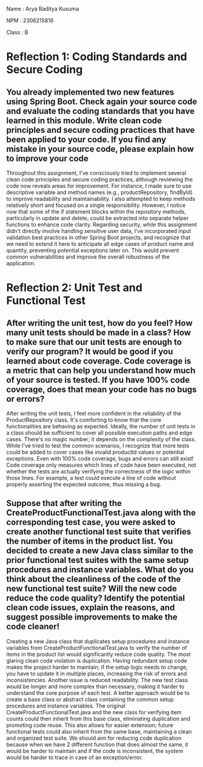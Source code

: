 Name    : Arya Raditya Kusuma

NPM     : 2306215816

Class    : B

# Reflection 1: Coding Standards and Secure Coding
## You already implemented two new features using Spring Boot. Check again your source code and evaluate the coding standards that you have learned in this module. Write clean code principles and secure coding practices that have been applied to your code.  If you find any mistake in your source code, please explain how to improve your code

Throughout this assignment, I've consciously tried to implement several clean code principles and secure coding practices, although reviewing the code now reveals areas for improvement. For instance, I made sure to use descriptive variable and method names (e.g., productRepository, findById) to improve readability and maintainability. I also attempted to keep methods relatively short and focused on a single responsibility. However, I notice now that some of the if statement blocks within the repository methods, particularly in update and delete, could be extracted into separate helper functions to enhance code clarity. Regarding security, while this assignment didn't directly involve handling sensitive user data, I've incorporated input validation best practices in other Spring Boot projects, and recognize that we need to extend it here to anticipate all edge cases of product name and quantity, preventing potential exceptions later on. This would prevent common vulnerabilities and improve the overall robustness of the application. 

# Reflection 2: Unit Test and Functional Test
## After writing the unit test, how do you feel? How many unit tests should be made in a class? How to make sure that our unit tests are enough to verify our program? It would be good if you learned about code coverage. Code coverage is a metric that can help you understand how much of your source is tested. If you have 100% code coverage, does that mean your code has no bugs or errors? 

After writing the unit tests, I feel more confident in the reliability of the ProductRepository class. It's comforting to know that the core functionalities are behaving as expected. Ideally, the number of unit tests in a class should be sufficient to cover all possible execution paths and edge cases. There's no magic number; it depends on the complexity of the class. While I've tried to test the common scenarios, I recognize that more tests could be added to cover cases like invalid productId values or potential exceptions. Even with 100% code coverage, bugs and errors can still exist! Code coverage only measures which lines of code have been executed, not whether the tests are actually verifying the correctness of the logic within those lines. For example, a test could execute a line of code without properly asserting the expected outcome, thus missing a bug.

## Suppose that after writing the CreateProductFunctionalTest.java along with the corresponding test case, you were asked to create another functional test suite that verifies the number of items in the product list. You decided to create a new Java class similar to the prior functional test suites with the same setup procedures and instance variables. What do you think about the cleanliness of the code of the new functional test suite? Will the new code reduce the code quality? Identify the potential clean code issues, explain the reasons, and suggest possible improvements to make the code cleaner!

Creating a new Java class that duplicates setup procedures and instance variables from CreateProductFunctionalTest.java to verify the number of items in the product list would significantly reduce code quality. The most glaring clean code violation is duplication. Having redundant setup code makes the project harder to maintain; if the setup logic needs to change, you have to update it in multiple places, increasing the risk of errors and inconsistencies. Another issue is reduced readability. The new test class would be longer and more complex than necessary, making it harder to understand the core purpose of each test. A better approach would be to create a base class or abstract class containing the common setup procedures and instance variables. The original CreateProductFunctionalTest.java and the new class for verifying item counts could then inherit from this base class, eliminating duplication and promoting code reuse. This also allows for easier extension; future functional tests could also inherit from the same base, maintaining a clean and organized test suite. We should aim for reducing code duplication because when we have 2 different function that does almost the same, it would be harder to maintain and if the code is inconsistent, the system would be harder to trace in case of an exception/error.
